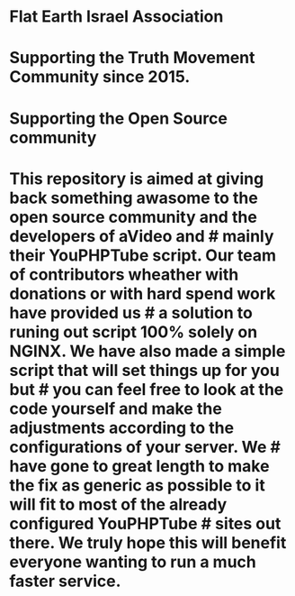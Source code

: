 # Flat Earth Israel Association
# Supporting the Truth Movement Community since 2015.
# Supporting the Open Source community
# This repository is aimed at giving back something awasome to the open source community and the developers of aVideo and      # mainly their YouPHPTube script. Our team of contributors wheather with donations or with hard spend work have provided us         # a solution to runing out script 100% solely on NGINX. We have also made a simple script that will set things up for you but  # you can feel free to look at the code yourself and make the adjustments according to the configurations of your server. We   # have gone to great length to make the fix as generic as possible to it will fit to most of the already configured YouPHPTube   # sites out there. We truly hope this will benefit everyone wanting to run a much faster service.
